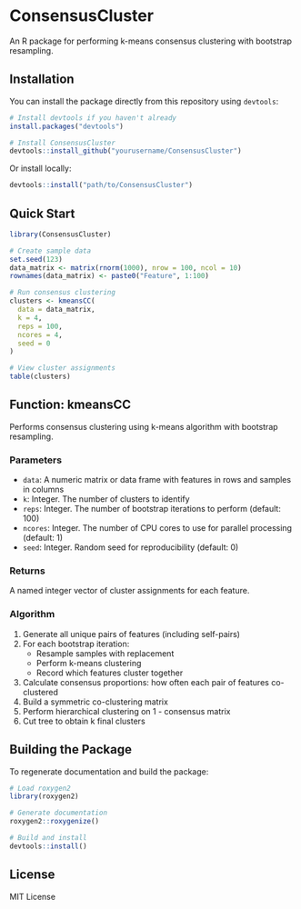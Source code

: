 # ConsensusCluster

An R package for performing k-means consensus clustering with bootstrap resampling.

## Installation

You can install the package directly from this repository using `devtools`:

```r
# Install devtools if you haven't already
install.packages("devtools")

# Install ConsensusCluster
devtools::install_github("yourusername/ConsensusCluster")
```

Or install locally:

```r
devtools::install("path/to/ConsensusCluster")
```

## Quick Start

```r
library(ConsensusCluster)

# Create sample data
set.seed(123)
data_matrix <- matrix(rnorm(1000), nrow = 100, ncol = 10)
rownames(data_matrix) <- paste0("Feature", 1:100)

# Run consensus clustering
clusters <- kmeansCC(
  data = data_matrix,
  k = 4,
  reps = 100,
  ncores = 4,
  seed = 0
)

# View cluster assignments
table(clusters)
```

## Function: kmeansCC

Performs consensus clustering using k-means algorithm with bootstrap resampling.

### Parameters

- `data`: A numeric matrix or data frame with features in rows and samples in columns
- `k`: Integer. The number of clusters to identify
- `reps`: Integer. The number of bootstrap iterations to perform (default: 100)
- `ncores`: Integer. The number of CPU cores to use for parallel processing (default: 1)
- `seed`: Integer. Random seed for reproducibility (default: 0)

### Returns

A named integer vector of cluster assignments for each feature.

### Algorithm

1. Generate all unique pairs of features (including self-pairs)
2. For each bootstrap iteration:
   - Resample samples with replacement
   - Perform k-means clustering
   - Record which features cluster together
3. Calculate consensus proportions: how often each pair of features co-clustered
4. Build a symmetric co-clustering matrix
5. Perform hierarchical clustering on 1 - consensus matrix
6. Cut tree to obtain k final clusters

## Building the Package

To regenerate documentation and build the package:

```r
# Load roxygen2
library(roxygen2)

# Generate documentation
roxygen2::roxygenize()

# Build and install
devtools::install()
```

## License

MIT License
